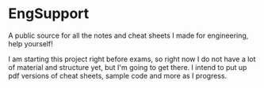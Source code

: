 # EngSupport

A public source for all the notes and cheat sheets I made for engineering, help yourself!

I am starting this project right before exams, so right now I do not have a lot of material and structure yet, but I'm going to get there. I intend to put up pdf versions of cheat sheets, sample code and more as I progress.
